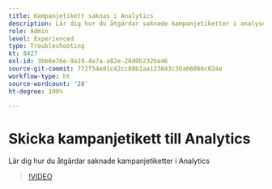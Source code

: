 ```yaml
---
title: Kampanjetikett saknas i Analytics
description: Lär dig hur du åtgärdar saknade kampanjetiketter i analyser
role: Admin
level: Experienced
type: Troubleshooting
kt: 8427
exl-id: 3bb6e76e-9a19-4e7a-a82e-28d0b232be46
source-git-commit: 772f54e81c42cc88b1aa123843c36a06866c024e
workflow-type: ht
source-wordcount: '28'
ht-degree: 100%

---
```


# Skicka kampanjetikett till Analytics

Lär dig hur du åtgärdar saknade kampanjetiketter i Analytics

>[!VIDEO](https://video.tv.adobe.com/v/335983?quality=12)
